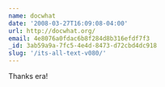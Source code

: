 ```yaml
---
name: docwhat
date: '2008-03-27T16:09:08-04:00'
url: http://docwhat.org/
email: 4e8076a0fdac6b8f284d8b316efdf7f3
_id: 3ab59a9a-7fc5-4e4d-8473-d72cbd4dc918
slug: '/its-all-text-v080/'
---
```


Thanks era!
